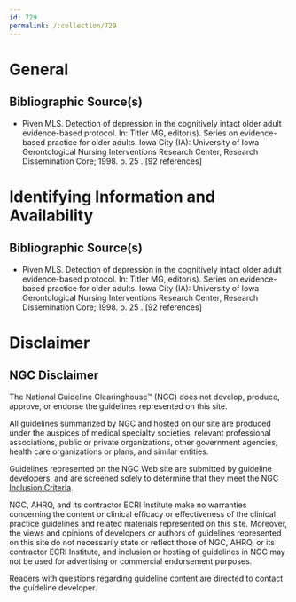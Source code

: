 ```yaml
---
id: 729
permalink: /:collection/729
---
```


# General

## Bibliographic Source(s)

- Piven MLS. Detection of depression in the cognitively intact older adult evidence-based protocol. In: Titler MG, editor(s). Series on evidence-based practice for older adults. Iowa City (IA): University of Iowa Gerontological Nursing Interventions Research Center, Research Dissemination Core; 1998. p. 25 . [92 references]

# Identifying Information and Availability

## Bibliographic Source(s)

- Piven MLS. Detection of depression in the cognitively intact older adult evidence-based protocol. In: Titler MG, editor(s). Series on evidence-based practice for older adults. Iowa City (IA): University of Iowa Gerontological Nursing Interventions Research Center, Research Dissemination Core; 1998. p. 25 . [92 references]

# Disclaimer

## NGC Disclaimer

The National Guideline Clearinghouse™ (NGC) does not develop, produce, approve, or endorse the guidelines represented on this site.

All guidelines summarized by NGC and hosted on our site are produced under the auspices of medical specialty societies, relevant professional associations, public or private organizations, other government agencies, health care organizations or plans, and similar entities.

Guidelines represented on the NGC Web site are submitted by guideline developers, and are screened solely to determine that they meet the [NGC Inclusion Criteria](/help-and-about/summaries/inclusion-criteria).

NGC, AHRQ, and its contractor ECRI Institute make no warranties concerning the content or clinical efficacy or effectiveness of the clinical practice guidelines and related materials represented on this site. Moreover, the views and opinions of developers or authors of guidelines represented on this site do not necessarily state or reflect those of NGC, AHRQ, or its contractor ECRI Institute, and inclusion or hosting of guidelines in NGC may not be used for advertising or commercial endorsement purposes.

Readers with questions regarding guideline content are directed to contact the guideline developer.

